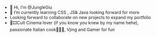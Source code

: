 - 👋 Hi, I’m @JungleGiu
- 🌱 I’m currently learning CSS , JS& Java looking forward for more 
- Looking forward to collaborate on new projects to expand my portfolio
- 🎥🎞️Cult Cinema lover (if you know you knew by my name hehe), passionate Italian cook🤌🏼🍕, Vjing and Gamer for fun

<!---
JungleGiu/JungleGiu is a ✨ special ✨ repository because its `README.md` (this file) appears on your GitHub profile.
You can click the Preview link to take a look at your changes.
--->
